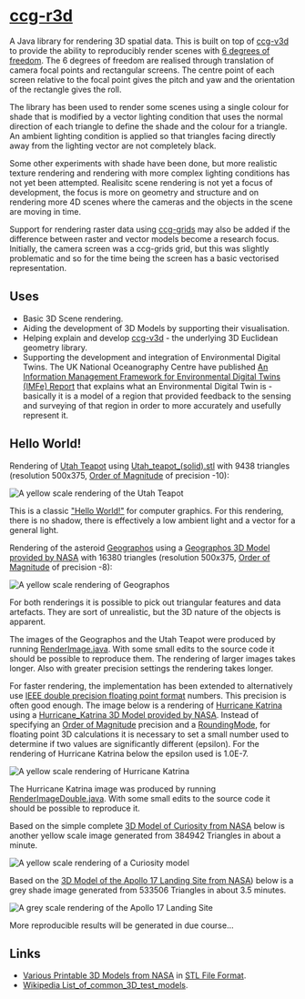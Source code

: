 # [ccg-r3d](https://github.com/agdturner/ccg-r3d)
A Java library for rendering 3D spatial data. This is built on top of [ccg-v3d]((https://github.com/agdturner/ccg-v3d)) to provide the ability to reproducibly render scenes with [6 degrees of freedom](https://en.wikipedia.org/wiki/Six_degrees_of_freedom). The 6 degrees of freedom are realised through translation of camera focal points and rectangular screens. The centre point of each screen relative to the focal point gives the pitch and yaw and the orientation of the rectangle gives the roll.

The library has been used to render some scenes using a single colour for shade that is modified by a vector lighting condition that uses the normal direction of each triangle to define the shade and the colour for a triangle. An ambient lighting condition is applied so that triangles facing directly away from the lighting vector are not completely black.

Some other experiments with shade have been done, but more realistic texture rendering and rendering with more complex lighting conditions has not yet been attempted. Realisitc scene rendering is not yet a focus of development, the focus is more on geometry and structure and on rendering more 4D scenes where the cameras and the objects in the scene are moving in time. 

Support for rendering raster data using [ccg-grids]((https://github.com/agdturner/ccg-grids)) may also be added if the difference between raster and vector models become a research focus. Initially, the camera screen was a ccg-grids grid, but this was slightly problematic and so for the time being the screen has a basic vectorised representation.

## Uses
* Basic 3D Scene rendering.
* Aiding the development of 3D Models by supporting their visualisation.
* Helping explain and develop [ccg-v3d](https://github.com/agdturner/ccg-v3d) - the underlying 3D Euclidean geometry library.
* Supporting the development and integration of Environmental Digital Twins. The UK National Oceanography Centre have published [An Information Management Framework for Environmental Digital Twins (IMFe) Report](https://noc.ac.uk/files/documents/about/NOC%20IMFe%20Summary%20Report2.pdf) that explains what an Environmental Digital Twin is - basically it is a model of a region that provided feedback to the sensing and surveying of that region in order to more accurately and usefully represent it.

## Hello World!
Rendering of [Utah Teapot](https://en.wikipedia.org/wiki/Utah_teapot) using [Utah_teapot_(solid).stl](data/Utah_teapot_(solid).stl) with 9438 triangles (resolution 500x375, [Order of Magnitude](https://en.wikipedia.org/wiki/Order_of_magnitude) of precision -10):

<img alt="A yellow scale rendering of the Utah Teapot" src="data/output/Utah_teapot_(solid)/oom=-10/lighting(i=0.2673_j=0.5345_k=0.8018)/Utah_teapot_(solid)_500x500_pt(i=-12.3089_j=13.0269_k=17.2189)_lighting(i=0.2673_j=0.5345_k=0.8018)_oom=-10.png" />

This is a classic ["Hello World!"](https://en.wikipedia.org/wiki/%22Hello,_World!%22_program) for computer graphics. For this rendering, there is no shadow, there is effectively a low ambient light and a vector for a general light.  

Rendering of the asteroid [Geographos](https://en.wikipedia.org/wiki/1620_Geographos) using a [Geographos 3D Model provided by NASA](https://nasa3d.arc.nasa.gov/detail/geographos) with 16380 triangles (resolution 500x375, [Order of Magnitude](https://en.wikipedia.org/wiki/Order_of_magnitude) of precision -8):

<img alt="A yellow scale rendering of Geographos" src="data/output/geographos/files/oom=-8/lighting(i=-0.2673_j=-0.5345_k=-0.8018)/1620geographos_500x500_pt(i=-3.3194_j=3.4588_k=-3.4339)_lighting(i=-0.2673_j=-0.5345_k=-0.8018)_oom=-8.png" />

For both renderings it is possible to pick out triangular features and data artefacts. They are sort of unrealistic, but the 3D nature of the objects is apparent.

The images of the Geographos and the Utah Teapot were produced by running [RenderImage.java](https://github.com/agdturner/ccg-r3d/tree/main/src/main/java/uk/ac/leeds/ccg/r3d/RenderImage.java). With some small edits to the source code it should be possible to reproduce them. The rendering of larger images takes longer. Also with greater precision settings the rendering takes longer.

For faster rendering, the implementation has been extended to alternatively use [IEEE double precision floating point format](https://en.wikipedia.org/wiki/Double-precision_floating-point_format) numbers. This precision is often good enough. The image below is a rendering of [Hurricane Katrina](https://en.wikipedia.org/wiki/Hurricane_Katrina) using a [Hurricane_Katrina 3D Model provided by NASA](https://nasa3d.arc.nasa.gov/detail/hurricane-katrina). Instead of specifying an [Order of Magnitude](https://en.wikipedia.org/wiki/Order_of_magnitude) precision and a [RoundingMode](https://github.com/openjdk/jdk/blob/master/src/java.base/share/classes/java/math/RoundingMode.java), for floating point 3D calculations it is necessary to set a small number used to determine if two values are significantly different (epsilon). For the rendering of Hurricane Katrina below the epsilon used is 1.0E-7.

<img alt="A yellow scale rendering of Hurricane Katrina" src="data/output/Hurricane_Katrina/files/epsilon=1.0E-7/lighting(i=-0.27_j=-0.53_k=-0.80)_ambientLight(0.05)/Katrina_1000x1000.png" />

The Hurricane Katrina image was produced by running [RenderImageDouble.java](https://github.com/agdturner/ccg-r3d/tree/main/src/main/java/uk/ac/leeds/ccg/r3d/d/RenderImageDouble.java). With some small edits to the source code it should be possible to reproduce it.

Based on the simple complete [3D Model of Curiosity from NASA](https://nasa3d.arc.nasa.gov/detail/mars-rover-curiosity) below is another yellow scale image generated from 384942 Triangles in about a minute.

<img alt="A yellow scale rendering of a Curiosity model" src="data/output/Curiosity Rover 3D Printed Model/files/epsilon=1.0E-7/lighting(i=-0.27_j=-0.53_k=-0.80)_ambientLight(0.05)/Curiosity SM (Complete Print 200uM)_1000x1000pt(i=123.83_j=108.92_k=143.96)_lighting(i=-0.27_j=-0.53_k=-0.80)_ambientLight(0.05)_epsilon=1.0E-7.png" />

Based on the [3D Model of the Apollo 17 Landing Site from NASA](https://nasa3d.arc.nasa.gov/detail/Apollo17-Landing)) below is a grey shade image generated from  533506 Triangles in about 3.5 minutes.

<img alt="A grey scale rendering of the Apollo 17 Landing Site" src="data/output/Apollo_17\files\epsilon=1.0E-7\lighting(i=-0.27_j=-0.53_k=-0.80)_ambientLight(0.05)/Apollo_17_1000x1000pt(i=208.79_j=208.79_k=215.65)_lighting(i=-0.27_j=-0.53_k=-0.80)_ambientLight(0.05)_epsilon=1.0E-7.png" />

More reproducible results will be generated in due course...

## Links
* [Various Printable 3D Models from NASA](https://nasa3d.arc.nasa.gov/models/printable) in [STL File Format](https://en.wikipedia.org/wiki/STL_(file_format)).
* [Wikipedia List_of_common_3D_test_models](https://en.wikipedia.org/wiki/List_of_common_3D_test_models).
